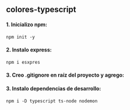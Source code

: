 ## colores-typescript

#### 1. Inicializo npm:

`npm init -y`

#### 2. Instalo express:

`npm i esxpres`

#### 3. Creo .gitignore en raíz del proyecto y agrego:



#### 3. Instalo dependencias de desarrollo:

`npm i -D typescript ts-node nodemon`